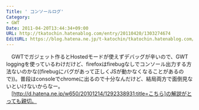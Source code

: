 ```yaml
---
Title: ' コンソールログ'
Category:
- GWT
Date: 2011-04-20T13:44:34+09:00
URL: http://tkatochin.hatenablog.com/entry/20110420/1303274674
EditURL: https://blog.hatena.ne.jp/t-katochin/tkatochin.hatenablog.com/atom/entry/6653586347154753068
---
```


　GWTでガジェット作るとHostedモードが使えずデバッグが辛いので、GWT loggingを使っているわけだけど、firefoxはfirebugなしでコンソール出力する方法ないのかな((firebugにバグがあって正しくJSが動かなくなることがあるので))。普段はconsoleでchromeに出るので十分なんだけど、結局両方で面倒見ないといけないからなー。
　[http://d.hatena.ne.jp/w650/20101214/1292338931:title=こちら]の解説がとっても親切。
